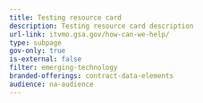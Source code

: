 ```yaml
---
title: Testing resource card
description: Testing resource card description
url-link: itvmo.gsa.gov/how-can-we-help/
type: subpage
gov-only: true
is-external: false
filter: emerging-technology
branded-offerings: contract-data-elements
audience: na-audience
---
```

